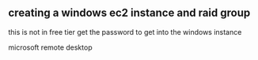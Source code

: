 
creating a windows ec2 instance and raid group
------------------------------

this is not in free tier
get the password to get into the windows instance 

microsoft remote desktop 

